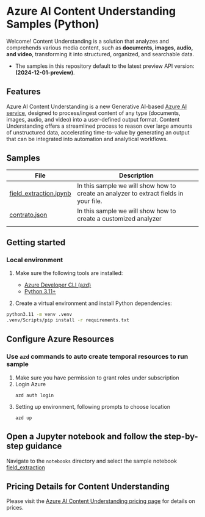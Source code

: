 # Azure AI Content Understanding Samples (Python)

Welcome! Content Understanding is a solution that analyzes and comprehends various media content, such as **documents, images, audio, and video**, transforming it into structured, organized, and searchable data.

- The samples in this repository default to the latest preview API version: **(2024-12-01-preview)**.

## Features

Azure AI Content Understanding is a new Generative AI-based [Azure AI service](https://learn.microsoft.com/en-us/azure/ai-services/content-understanding/overview), designed to process/ingest content of any type (documents, images, audio, and video) into a user-defined output format. Content Understanding offers a streamlined process to reason over large amounts of unstructured data, accelerating time-to-value by generating an output that can be integrated into automation and analytical workflows.

## Samples

| File | Description |
| --- | --- |
| [field_extraction.ipynb](notebooks/field_extraction.ipynb) | In this sample we will show how to create an analyzer to extract fields in your file.  | 
| [contrato.json](analyzer_templates/contrato.json) | In this sample we will show how to create a customized analyzer
| | 

## Getting started

### Local environment
1. Make sure the following tools are installed:

    * [Azure Developer CLI (azd)](https://aka.ms/install-azd)
    * [Python 3.11+](https://www.python.org/downloads/)

2. Create a virtual environment and install Python dependencies:
```bash
python3.11 -m venv .venv
.venv/Scripts/pip install -r requirements.txt
```

## Configure Azure Resources
###  Use `azd` commands to auto create temporal resources to run sample
1. Make sure you have permission to grant roles under subscription
2. Login Azure
    ```shell
    azd auth login
    ```
3. Setting up environment, following prompts to choose location
    ```shell
    azd up
    ```

## Open a Jupyter notebook and follow the step-by-step guidance

Navigate to the `notebooks` directory and select the sample notebook [field_extraction](./notebooks/field_extraction.ipynb)


## Pricing Details for Content Understanding
Please visit the [Azure AI Content Understanding pricing page](https://azure.microsoft.com/en-us/pricing/details/content-understanding/?msockid=214d8af4234a67c10e3f9f0c2233666b) for details on prices.

